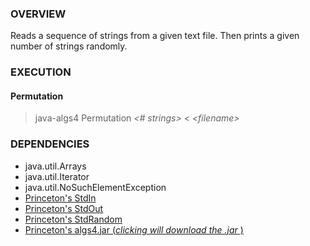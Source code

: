 ### OVERVIEW

Reads a sequence of strings from a given text file. Then prints a given number of
strings randomly.


### EXECUTION

#### Permutation
> java-algs4 Permutation _\<# strings\>_ \< _\<filename\>_


### DEPENDENCIES

- java.util.Arrays
- java.util.Iterator
- java.util.NoSuchElementException
- [Princeton's StdIn](https://introcs.cs.princeton.edu/java/stdlib/StdIn.java.html)
- [Princeton's StdOut](https://introcs.cs.princeton.edu/java/stdlib/StdOut.java.html)
- [Princeton's StdRandom](https://introcs.cs.princeton.edu/java/stdlib/StdRandom.java.html)
- [Princeton's algs4.jar (_clicking will download the .jar_ )](https://algs4.cs.princeton.edu/code/algs4.jar)
